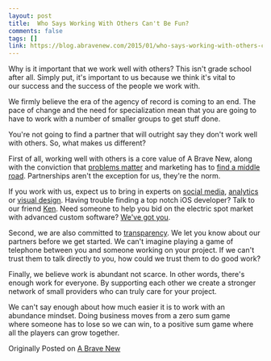 ```yaml
---
layout: post
title:  Who Says Working With Others Can't Be Fun?
comments: false
tags: []
link: https://blog.abravenew.com/2015/01/who-says-working-with-others-cant-be-fun
---
```

Why is it important that we work well with others? This isn't grade school after all. Simply put, it's important to us because we think it's vital to our success and the success of the people we work with.

We firmly believe the era of the agency of record is coming to an end. The pace of change and the need for specialization mean that you are going to have to work with a number of smaller groups to get stuff done.

You're not going to find a partner that will outright say they don't work well with others. So, what makes us different?

First of all, working well with others is a core value of A Brave New, along with the conviction that [problems matter](https://abravenew.com/2015/02/we-have-a-problem/) and marketing has to [find a middle road](https://abravenew.com/2015/01/measuring-success-better/). Partnerships aren't the exception for us, they're the norm.

If you work with us, expect us to bring in experts on [social media](https://www.linkedin.com/in/taragajadharsingh), [analytics](http://www.analyticalones.com/) or [visual design](http://openbox9.com/). Having trouble finding a top notch iOS developer? Talk to our friend [Ken](http://kenyarmosh.com/). Need someone to help you bid on the electric spot market with advanced custom software? [We've got you](http://tioscapital.com/).

Second, we are also committed to [transparency](https://abravenew.com/2015/01/transparency/ "Transparency"). We let you know about our partners before we get started. We can't imagine playing a game of telephone between you and someone working on your project. If we can't trust them to talk directly to you, how could we trust them to do good work?

Finally, we believe work is abundant not scarce. In other words, there's enough work for everyone. By supporting each other we create a stronger network of small providers who can truly care for your project.

We can't say enough about how much easier it is to work with an abundance mindset. Doing business moves from a zero sum game where someone has to lose so we can win, to a positive sum game where all the players can grow together.

Originally Posted on [A Brave New](https://blog.abravenew.com/2015/01/who-says-working-with-others-cant-be-fun)